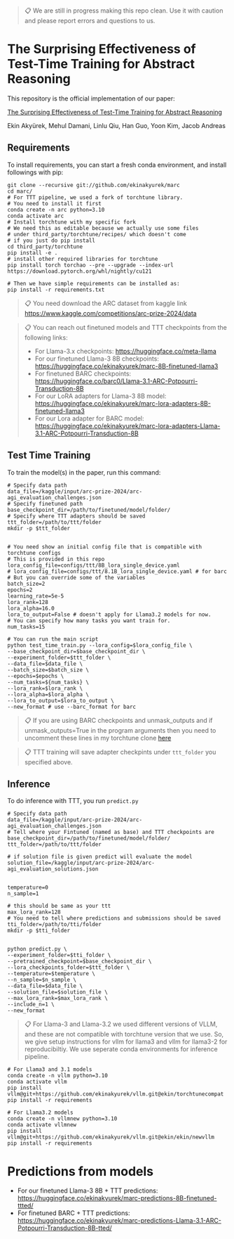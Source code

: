 >📋 We are still in progress making this repo clean. Use it with caution and please report errors and questions to us.

# The Surprising Effectiveness of Test-Time Training for Abstract Reasoning

This repository is the official implementation of our paper:

[The Surprising Effectiveness of Test-Time Training for Abstract Reasoning](http://www.mit.edu/~akyurek/papers/ttt.pdf)

Ekin Akyürek, Mehul Damani, Linlu Qiu, Han Guo, Yoon Kim, Jacob Andreas

## Requirements

To install requirements, you can start a fresh conda environment, and install followings with pip:

```shell
git clone --recursive git://github.com/ekinakyurek/marc
cd marc/
# For TTT pipeline, we used a fork of torchtune library.
# You need to install it first
conda create -n arc python=3.10
conda activate arc
# Install torchtune with my specific fork
# We need this as editable because we actually use some files
# under third_party/torchtune/recipes/ which doesn't come
# if you just do pip install
cd third_party/torchtune
pip install -e .
# install other required libraries for torchtune
pip install torch torchao --pre --upgrade --index-url https://download.pytorch.org/whl/nightly/cu121

# Then we have simple requirements can be installed as:
pip install -r requirements.txt
```

>📋 You need download the ARC dataset from kaggle link https://www.kaggle.com/competitions/arc-prize-2024/data

>📋 You can reach out finetuned models and TTT checkpoints from the following links:
> - For Llama-3.x checkpoints: https://huggingface.co/meta-llama
> - For our finetuned Llama-3 8B checkpoints: https://huggingface.co/ekinakyurek/marc-8B-finetuned-llama3
> - For finetuned BARC checkpoints: https://huggingface.co/barc0/Llama-3.1-ARC-Potpourri-Transduction-8B
> - For our LoRA adapters for Llama-3 8B model: https://huggingface.co/ekinakyurek/marc-lora-adapters-8B-finetuned-llama3
> - For our Lora adapter for BARC model: https://huggingface.co/ekinakyurek/marc-lora-adapters-Llama-3.1-ARC-Potpourri-Transduction-8B


## Test Time Training

To train the model(s) in the paper, run this command:

```shell
# Specify data path
data_file=/kaggle/input/arc-prize-2024/arc-agi_evaluation_challenges.json
# Specify finetuned path
base_checkpoint_dir=/path/to/finetuned/model/folder/
# Specify where TTT adapters should be saved
ttt_folder=/path/to/ttt/folder
mkdir -p $ttt_folder


# You need show an initial config file that is compatible with torchtune configs
# This is provided in this repo
lora_config_file=configs/ttt/8B_lora_single_device.yaml
# lora_config_file=configs/ttt/8.1B_lora_single_device.yaml # for barc
# But you can override some of the variables
batch_size=2
epochs=2
learning_rate=5e-5
lora_rank=128
lora_alpha=16.0
lora_to_output=False # doesn't apply for Llama3.2 models for now.
# You can specify how many tasks you want train for.
num_tasks=15

# You can run the main script
python test_time_train.py --lora_config=$lora_config_file \
--base_checkpoint_dir=$base_checkpoint_dir \
--experiment_folder=$ttt_folder \
--data_file=$data_file \
--batch_size=$batch_size \
--epochs=$epochs \
--num_tasks=${num_tasks} \
--lora_rank=$lora_rank \
--lora_alpha=$lora_alpha \
--lora_to_output=$lora_to_output \
--new_format # use --barc_format for barc
```

> 📋 If you are using BARC checkpoints and unmask_outputs and if unmask_outputs=True in the program arguments
> then you need to uncomment these lines in my torchtune clone [here](https://github.com/ekinakyurek/torchtune/blob/efd85e000e83dcf6803c623cf83943e4a817377a/torchtune/models/llama3/_tokenizer.py#L51-L55)

>📋  TTT training will save adapter checkpints under `ttt_folder` you specified above.

## Inference

To do inference with TTT, you run `predict.py`

```shell
# Specify data path
data_file=/kaggle/input/arc-prize-2024/arc-agi_evaluation_challenges.json
# Tell where your Fintuned (named as base) and TTT checkpoints are
base_checkpoint_dir=/path/to/finetuned/model/folder/
ttt_folder=/path/to/ttt/folder

# if solution file is given predict will evaluate the model
solution_file=/kaggle/input/arc-prize-2024/arc-agi_evaluation_solutions.json


temperature=0
n_sample=1

# this should be same as your ttt
max_lora_rank=128
# You need to tell where predictions and submissions should be saved
tti_folder=/path/to/tti/folder
mkdir -p $tti_folder


python predict.py \
--experiment_folder=$tti_folder \
--pretrained_checkpoint=$base_checkpoint_dir \
--lora_checkpoints_folder=$ttt_folder \
--temperature=$temperature \
--n_sample=$n_sample \
--data_file=$data_file \
--solution_file=$solution_file \
--max_lora_rank=$max_lora_rank \
--include_n=1 \
--new_format
```

>📋  For Llama-3 and Llama-3.2 we used different versions of VLLM, and these are not compatible with torchtune version that we use. So, we give setup instructions for vllm for llama3 and vllm for llama3-2 for reproducibiltiy. We use seperate conda environments for inference pipeline.

```shell
# For Llama3 and 3.1 models
conda create -n vllm python=3.10
conda activate vllm
pip install vllm@git+https://github.com/ekinakyurek/vllm.git@ekin/torchtunecompat
pip install -r requirements
```

```shell
# For Llama3.2 models
conda create -n vllmnew python=3.10
conda activate vllmnew
pip install vllm@git+https://github.com/ekinakyurek/vllm.git@ekin/ekin/newvllm
pip install -r requirements
```
# Predictions from models
- For our finetuned Llama-3 8B + TTT predictions: https://huggingface.co/ekinakyurek/marc-predictions-8B-finetuned-ttted/
- For finetuned BARC + TTT predictions: https://huggingface.co/ekinakyurek/marc-predictions-Llama-3.1-ARC-Potpourri-Transduction-8B-tted/